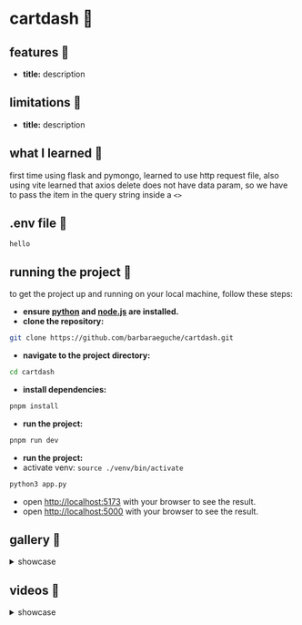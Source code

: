 # cartdash 🧺


## features 👾
- **title:** description

## limitations 🚨
- **title:** description

## what I learned 💭
first time using flask and pymongo, learned to use http request file, also using vite
learned that axios delete does not have data param, so we have to pass the item in the query string inside a `<>`

## .env file 📄
```
hello
```

## running the project 🏁
to get the project up and running on your local machine, follow these steps:

- **ensure [python](https://www.python.org/downloads/) and [node.js](https://nodejs.org/en) are installed.**
- **clone the repository:**
```bash
git clone https://github.com/barbaraeguche/cartdash.git
```
- **navigate to the project directory:**
```bash
cd cartdash
```
- **install dependencies:**
```bash
pnpm install
```
- **run the project:**
```bash
pnpm run dev
```
- **run the project:**
- activate venv: `source ./venv/bin/activate`
```bash
python3 app.py
```
- open [http://localhost:5173](http://localhost:5173) with your browser to see the result.
- open [http://localhost:5000](http://localhost:5000) with your browser to see the result.

## gallery 📸
<details>
  <summary>showcase</summary>

</details>

## videos 📸
<details>
  <summary>showcase</summary>

</details>